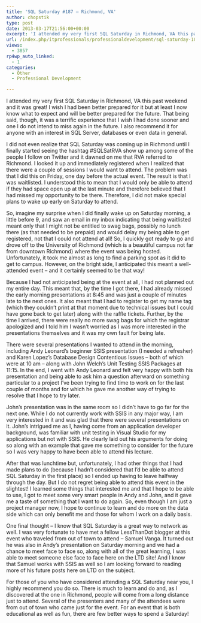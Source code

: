 ```yaml
---
title: 'SQL Saturday #187 – Richmond, VA'
author: chopstik
type: post
date: 2013-03-17T21:56:00+00:00
excerpt: 'I attended my very first SQL Saturday in Richmond, VA this past weekend and it was great! I wish I had been better prepared for it but at least I now know what to expect and will be better prepared for the future. That being said, though, it was a terri&hellip;'
url: /index.php/itprofessionals/professionaldevelopment/sql-saturday-187-richmond-va/
views:
  - 3857
rp4wp_auto_linked:
  - 1
categories:
  - Other
  - Professional Development

---
```

I attended my very first SQL Saturday in Richmond, VA this past weekend and it was great! I wish I had been better prepared for it but at least I now know what to expect and will be better prepared for the future. That being said, though, it was a terrific experience that I wish I had done sooner and one I do not intend to miss again in the future. I also recommend it for anyone with an interest in SQL Server, databases or even data in general.

I did not even realize that SQL Saturday was coming up in Richmond until I finally started seeing the hashtag #SQLSatRVA show up among some of the people I follow on Twitter and it dawned on me that RVA referred to Richmond. I looked it up and immediately registered when I realized that there were a couple of sessions I would want to attend. The problem was that I did this on Friday, one day before the actual event. The result is that I was waitlisted. I understood this to mean that I would only be able to attend if they had space open up at the last minute and therefore believed that I had missed my opportunity to be there. Therefore, I did not make special plans to wake up early on Saturday to attend.

So, imagine my surprise when I did finally wake up on Saturday morning, a little before 9, and saw an email in my inbox indicating that being waitlisted meant only that I might not be entitled to swag bags, possibly no lunch there (as that needed to be prepaid) and would delay my being able to get registered, not that I could not attend at all! So, I quickly got ready to go and drove off to the University of Richmond (which is a beautiful campus not far from downtown Richmond) where the event was being hosted. Unfortunately, it took me almost as long to find a parking spot as it did to get to campus. However, on the bright side, I anticipated this meant a well-attended event &#8211; and it certainly seemed to be that way!

Because I had not anticipated being at the event at all, I had not planned out my entire day. This meant that, by the time I got there, I had already missed the early morning presentations at 8:45 and was just a couple of minutes late to the next ones. It also meant that I had to register to get my name tag (which they couldn&#8217;t print at that moment due to technical issues but I could have gone back to get later) along with the raffle tickets. Further, by the time I arrived, there were really no more swag bags for which the registrar apologized and I told him I wasn&#8217;t worried as I was more interested in the presentations themselves and it was my own fault for being late.

There were several presentations I wanted to attend in the morning, including Andy Leonard&#8217;s beginner SSIS presentation (I needed a refresher) and Karen Lopez&#8217;s Database Design Contentious Issues &#8211; both of which were at 10 am &#8211; along with John Welch&#8217;s Unit Testing SSIS Packages at 11:15. In the end, I went with Andy Leonard and felt very happy with both his presentation and being able to ask him a question afterward on something particular to a project I&#8217;ve been trying to find time to work on for the last couple of months and for which he gave me another way of trying to resolve that I hope to try later. 

John&#8217;s presentation was in the same room so I didn&#8217;t have to go far for the next one. While I do not currently work with SSIS in any major way, I am very interested in it and was glad that there were several presentations on it. John&#8217;s intrigued me as I, having come from an application developer background, was familiar with unit testing in Visual Studio for my applications but not with SSIS. He clearly laid out his arguments for doing so along with an example that gave me something to consider for the future so I was very happy to have been able to attend his lecture.

After that was lunchtime but, unfortunately, I had other things that I had made plans to do (because I hadn&#8217;t considered that I&#8217;d be able to attend SQL Saturday in the first place) so I ended up having to leave halfway through the day. But I do not regret being able to attend this event in the slightest! I learned some things that interested me and that I hope to be able to use, I got to meet some very smart people in Andy and John, and it gave me a taste of something that I want to do again. So, even though I am just a project manager now, I hope to continue to learn and do more on the data side which can only benefit me and those for whom I work on a daily basis.

One final thought &#8211; I know that SQL Saturday is a great way to network as well. I was very fortunate to have met a fellow LessThanDot blogger at this event who traveled from out of town to attend &#8211; Samuel Vanga. It turned out he was also in Andy&#8217;s presentation on Saturday morning and we had a chance to meet face to face so, along with all of the great learning, I was able to meet someone else face to face here on the LTD site! And I know that Samuel works with SSIS as well so I am looking forward to reading more of his future posts here on LTD on the subject.

For those of you who have considered attending a SQL Saturday near you, I highly recommend you do so. There is much to learn and do and, as I discovered at the one in Richmond, people will come from a long distance just to attend. Several of the presenters and many of the attendees were from out of town who came just for the event. For an event that is both educational as well as fun, there are few better ways to spend a Saturday!